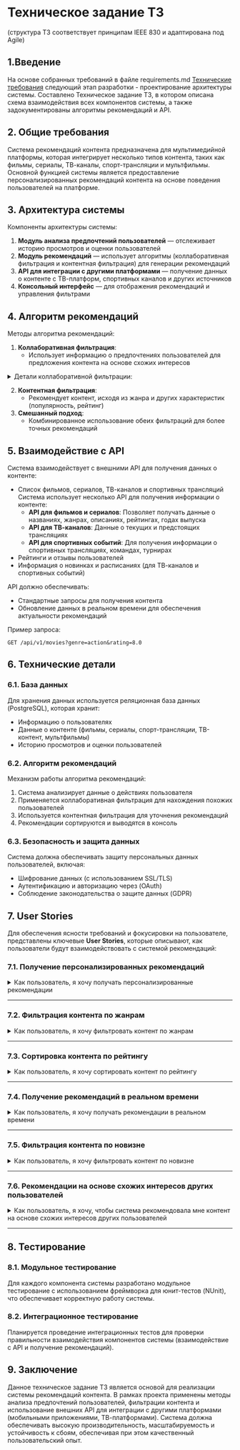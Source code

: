 # Техническое задание ТЗ

(структура ТЗ соответствует принципам IEEE 830 и адаптирована под Agile)

## 1.Введение

На основе собранных требований в файле requirements.md [Технические требования](Documentation/requirements.md) следующий этап разработки - проектирование архитектуры системы.
Составлено Техническое задание ТЗ, в котором описана схема взаимодействия всех компонентов системы, а также задокументированы алгоритмы рекомендаций и API.

## 2. Общие требования

Система рекомендаций контента предназначена для мультимедийной платформы, которая интегрирует несколько типов контента, таких как фильмы, сериалы, ТВ-каналы, спорт-трансляции и мультфильмы. Основной функцией системы является предоставление персонализированных рекомендаций контента на основе поведения пользователей на платформе.

## 3. Архитектура системы

Компоненты архитектуры системы:

1. **Модуль анализа предпочтений пользователей** — отслеживает историю просмотров и оценки пользователей
2. **Модуль рекомендаций** — использует алгоритмы (коллаборативная фильтрация и контентная фильтрация) для генерации рекомендаций
3. **API для интеграции с другими платформами** — получение данных о контенте с ТВ-платформ, спортивных каналов и других источников
4. **Консольный интерфейс** — для отображения рекомендаций и управления фильтрами

## 4. Алгоритм рекомендаций

Методы алгоритма рекомендаций:

1. **Коллаборативная фильтрация**:
   - Использует информацию о предпочтениях пользователей для предложения контента на основе схожих интересов

<details>
<summary>Детали коллаборативной фильтрации:</summary>

### Описание

Коллаборативная фильтрация использует информацию о предпочтениях пользователей для предложения контента на основе схожих интересов. Это может быть полезно, когда у пользователя есть достаточно истории взаимодействий с платформой, и на основе этих данных можно предсказать, что ему понравится.
Коллаборативная фильтрация — это метод, основанный на анализе поведения пользователей и нахождении схожих интересов между ними. Он использует данные о предыдущих оценках и действиях пользователей для того, чтобы рекомендовать контент, который понравился похожим пользователям.

### Принцип работы

- Алгоритм анализирует данные других пользователей, которые имеют схожие интересы
- Рекомендуется контент, который был оценен и просмотрен схожими пользователями
- Подходит для пользователей с богатой историей взаимодействий на платформе

### Метод

1. **Сотрудничество пользователей**: Для каждого пользователя анализируются действия других пользователей с схожими интересами и предпочтениями.
2. **Матрица пользователь-контент**: Используется матрица, в которой строки представляют пользователей, а столбцы — контент. Ячейки этой матрицы будут содержать оценки или предпочтения пользователей по отношению к различным элементам контента (например, фильмы или сериалы).
3. **Поиск схожих пользователей**: Применяются алгоритмы для нахождения пользователей с наиболее схожими предпочтениями. Например, с помощью методов косинусного сходства или корреляции Пирсона можно вычислить, насколько сильно похожи два пользователя.
4. **Рекомендации на основе схожести**: На основе найденных похожих пользователей система будет рекомендовать контент, который понравился этим пользователям, но еще не был просмотрен текущим пользователем.

### Преимущества:

- Позволяет рекомендовать новый контент, который пользователь может не заметить
- Рекомендуется для случаев, когда у пользователя еще нет большого опыта на платформе

### Ограничения:

- Может страдать от проблемы **холодного старта**, когда система не имеет достаточного количества данных о новом пользователе
- Проблемы с масштабируемостью и производительностью при большом количестве пользователей
</details>

2. **Контентная фильтрация**:
   - Рекомендует контент, исходя из жанра и других характеристик (популярность, рейтинг)
3. **Смешанный подход**:
   - Комбинированное использование обеих фильтраций для более точных рекомендаций

## 5. Взаимодействие с API

Система взаимодействует с внешними API для получения данных о контенте:

- Список фильмов, сериалов, ТВ-каналов и спортивных трансляций
  Система использует несколько API для получения информации о контенте:
  - **API для фильмов и сериалов**: Позволяет получать данные о названиях, жанрах, описаниях, рейтингах, годах выпуска
  - **API для ТВ-каналов**: Данные о текущих и предстоящих трансляциях
  - **API для спортивных событий**: Для получения информации о спортивных трансляциях, командах, турнирах
- Рейтинги и отзывы пользователей
- Информация о новинках и расписаниях (для ТВ-каналов и спортивных событий)

API должно обеспечивать:

- Стандартные запросы для получения контента
- Обновление данных в реальном времени для обеспечения актуальности рекомендаций

Пример запроса:

```http
GET /api/v1/movies?genre=action&rating=8.0
```

## 6. Технические детали

### 6.1. База данных

Для хранения данных используется реляционная база данных (PostgreSQL), которая хранит:

- Информацию о пользователях
- Данные о контенте (фильмы, сериалы, спорт-трансляции, ТВ-контент, мультфильмы)
- Историю просмотров и оценки пользователей

### 6.2. Алгоритм рекомендаций

Механизм работы алгоритма рекомендаций:

1. Система анализирует данные о действиях пользователя
2. Применяется коллаборативная фильтрация для нахождения похожих пользователей
3. Используется контентная фильтрация для уточнения рекомендаций
4. Рекомендации сортируются и выводятся в консоль

### 6.3. Безопасность и защита данных

Система должна обеспечивать защиту персональных данных пользователей, включая:

- Шифрование данных (с использованием SSL/TLS)
- Аутентификацию и авторизацию через (OAuth)
- Соблюдение законодательства о защите данных (GDPR)

## 7. **User Stories**

Для обеспечения ясности требований и фокусировки на пользователе, представлены ключевые **User Stories**, которые описывают, как пользователи будут взаимодействовать с системой рекомендаций:

### 7.1. Получение персонализированных рекомендаций

<details>
<summary>Как пользователь, я хочу получать персонализированные рекомендации</summary>

**Как пользователь**, я хочу получать персонализированные рекомендации, чтобы легко находить контент, соответствующий моим интересам.

- **Acceptance Criteria**:
  - Система отслеживает историю просмотров и предпочтения пользователя
  - На основе этих данных генерируются персонализированные рекомендации

</details>

---

### 7.2. Фильтрация контента по жанрам

<details>
<summary>Как пользователь, я хочу фильтровать контент по жанрам</summary>

**Как пользователь**, я хочу фильтровать контент по жанрам, чтобы видеть только те фильмы и программы, которые мне интересны.

- **Acceptance Criteria**:
  - В интерфейсе есть возможность фильтровать контент по жанрам (драма, экшн, фантастика и т.д.)
  - Рекомендации отображаются в соответствии с выбранным фильтром

</details>

---

### 7.3. Сортировка контента по рейтингу

<details>
<summary>Как пользователь, я хочу сортировать контент по рейтингу</summary>

**Как пользователь**, я хочу сортировать контент по рейтингу, чтобы увидеть лучшие фильмы и шоу.

- **Acceptance Criteria**:
  - В интерфейсе имеется опция сортировки контента по рейтингу (топ-10)
  - Пользователь может выбрать сортировку по популярности или рейтингу

</details>

---

### 7.4. Получение рекомендаций в реальном времени

<details>
<summary>Как пользователь, я хочу получать рекомендации в реальном времени</summary>

**Как пользователь**, я хочу получать рекомендации в реальном времени, чтобы всегда видеть актуальные предложения.

- **Acceptance Criteria**:
  - Рекомендации обновляются при изменении истории просмотров или оценок
  - Пользователь получает актуальные рекомендации в течение нескольких секунд

</details>

---

### 7.5. Фильтрация контента по новизне

<details>
<summary>Как пользователь, я хочу фильтровать контент по новизне</summary>

**Как пользователь**, я хочу фильтровать контент по новизне, чтобы смотреть только новые фильмы или сериалы.

- **Acceptance Criteria**:
  - Возможность фильтровать контент по дате выхода (новинки, свежие выпуски)
  - Отображение только контента, который был выпущен недавно

</details>

---

### 7.6. Рекомендации на основе схожих интересов других пользователей

<details>
<summary>Как пользователь, я хочу, чтобы система рекомендовала мне контент на основе схожих интересов других пользователей</summary>

**Как пользователь**, я хочу, чтобы система рекомендовала мне контент на основе схожих интересов других пользователей, чтобы находить новое и интересное.

- **Acceptance Criteria**:
  - Система анализирует действия других пользователей с похожими интересами и предлагает схожие рекомендации

</details>

---

## 8. Тестирование

### 8.1. Модульное тестирование

Для каждого компонента системы разработано модульное тестирование с использованием фреймворка для юнит-тестов (NUnit), что обеспечивает корректную работу системы.

### 8.2. Интеграционное тестирование

Планируется проведение интеграционных тестов для проверки правильности взаимодействия компонентов системы (взаимодействие с API и получение рекомендаций).

## 9. Заключение

Данное техническое задание ТЗ является основой для реализации системы рекомендаций контента. В рамках проекта применены методы анализа предпочтений пользователей, фильтрации контента и использование внешних API для интеграции с другими платформами (мобильными приложениями, ТВ-платформами). Система должна обеспечивать высокую производительность, масштабируемость и устойчивость к сбоям, обеспечивая при этом качественный пользовательский опыт.
